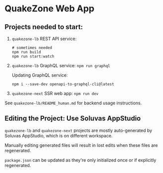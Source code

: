 # QuakeZone Web App

## Projects needed to start:

1.  `quakezone-lb` REST API service:

        # sometimes needed
        npm run build
        npm run start:watch

2.  `quakezone-lb` GraphQL service: `npm run graphql`

    Updating GraphQL service:

        npm i --save-dev openapi-to-graphql-cli@latest

3.  `quakezone-next` SSR web app: `npm run dev`

See `quakezone-lb/README_human.md` for backend usage instructions.

## Editing the Project: Use Soluvas AppStudio

`quakezone-lb` and `quakezone-next` projects are mostly
auto-generated by Soluvas AppStudio, which is on different workspace.

Manually editing generated files will result in lost edits when these files
are regenerated.

`package.json` can be updated as they're only initialized once or
if explicitly regenerated.
